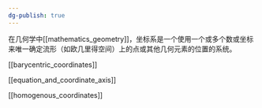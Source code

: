 ```yaml
---
dg-publish: true
---
```


在几何学中[[mathematics_geometry]]，坐标系是一个使用一个或多个数或坐标来唯一确定流形（如欧几里得空间）上的点或其他几何元素的位置的系统。


[[barycentric_coordinates]]

[[equation_and_coordinate_axis]]

[[homogenous_coordinates]]